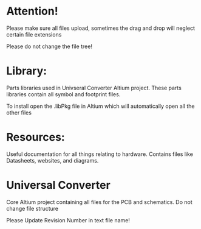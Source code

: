 # Attention!
Please make sure all files upload, sometimes the drag and drop will neglect certain file extensions

Please do not change the file tree!

# Library:
Parts libraries used in Univseral Converter Altium project. These parts libraries contain all symbol and footprint files.

To install open the .libPkg file in Altium which will automatically open all the other files

# Resources:
Useful documentation for all things relating to hardware. Contains files like Datasheets, websites, and diagrams.

# Universal Converter
Core Altium project containing all files for the PCB and schematics. Do not change file structure

Please Update Revision Number in text file name!
